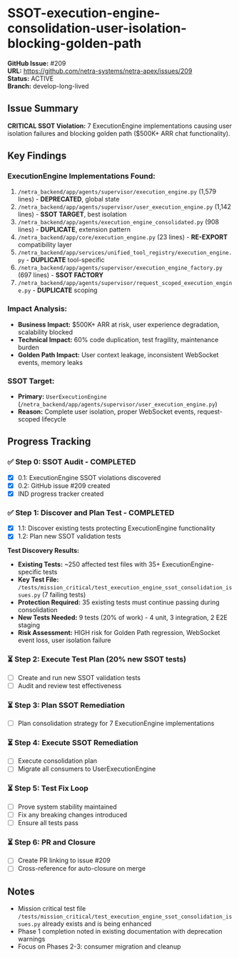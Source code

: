 # SSOT-execution-engine-consolidation-user-isolation-blocking-golden-path

**GitHub Issue:** #209  
**URL:** https://github.com/netra-systems/netra-apex/issues/209  
**Status:** ACTIVE  
**Branch:** develop-long-lived

## Issue Summary

**CRITICAL SSOT Violation:** 7 ExecutionEngine implementations causing user isolation failures and blocking golden path ($500K+ ARR chat functionality).

## Key Findings

### ExecutionEngine Implementations Found:
1. `/netra_backend/app/agents/supervisor/execution_engine.py` (1,579 lines) - **DEPRECATED**, global state
2. `/netra_backend/app/agents/supervisor/user_execution_engine.py` (1,142 lines) - **SSOT TARGET**, best isolation  
3. `/netra_backend/app/agents/execution_engine_consolidated.py` (908 lines) - **DUPLICATE**, extension pattern
4. `/netra_backend/app/core/execution_engine.py` (23 lines) - **RE-EXPORT** compatibility layer
5. `/netra_backend/app/services/unified_tool_registry/execution_engine.py` - **DUPLICATE** tool-specific
6. `/netra_backend/app/agents/supervisor/execution_engine_factory.py` (697 lines) - **SSOT FACTORY**
7. `/netra_backend/app/agents/supervisor/request_scoped_execution_engine.py` - **DUPLICATE** scoping

### Impact Analysis:
- **Business Impact:** $500K+ ARR at risk, user experience degradation, scalability blocked
- **Technical Impact:** 60% code duplication, test fragility, maintenance burden
- **Golden Path Impact:** User context leakage, inconsistent WebSocket events, memory leaks

### SSOT Target:
- **Primary:** `UserExecutionEngine` (`/netra_backend/app/agents/supervisor/user_execution_engine.py`)
- **Reason:** Complete user isolation, proper WebSocket events, request-scoped lifecycle

## Progress Tracking

### ✅ Step 0: SSOT Audit - COMPLETED
- [x] 0.1: ExecutionEngine SSOT violations discovered
- [x] 0.2: GitHub issue #209 created
- [x] IND progress tracker created

### ✅ Step 1: Discover and Plan Test - COMPLETED
- [x] 1.1: Discover existing tests protecting ExecutionEngine functionality
- [x] 1.2: Plan new SSOT validation tests

**Test Discovery Results:**
- **Existing Tests:** ~250 affected test files with 35+ ExecutionEngine-specific tests
- **Key Test File:** `/tests/mission_critical/test_execution_engine_ssot_consolidation_issues.py` (7 failing tests)
- **Protection Required:** 35 existing tests must continue passing during consolidation
- **New Tests Needed:** 9 tests (20% of work) - 4 unit, 3 integration, 2 E2E staging
- **Risk Assessment:** HIGH risk for Golden Path regression, WebSocket event loss, user isolation failure

### ⏳ Step 2: Execute Test Plan (20% new SSOT tests)
- [ ] Create and run new SSOT validation tests
- [ ] Audit and review test effectiveness

### ⏳ Step 3: Plan SSOT Remediation
- [ ] Plan consolidation strategy for 7 ExecutionEngine implementations

### ⏳ Step 4: Execute SSOT Remediation
- [ ] Execute consolidation plan
- [ ] Migrate all consumers to UserExecutionEngine

### ⏳ Step 5: Test Fix Loop
- [ ] Prove system stability maintained
- [ ] Fix any breaking changes introduced
- [ ] Ensure all tests pass

### ⏳ Step 6: PR and Closure
- [ ] Create PR linking to issue #209
- [ ] Cross-reference for auto-closure on merge

## Notes
- Mission critical test file `/tests/mission_critical/test_execution_engine_ssot_consolidation_issues.py` already exists and is being enhanced
- Phase 1 completion noted in existing documentation with deprecation warnings
- Focus on Phases 2-3: consumer migration and cleanup